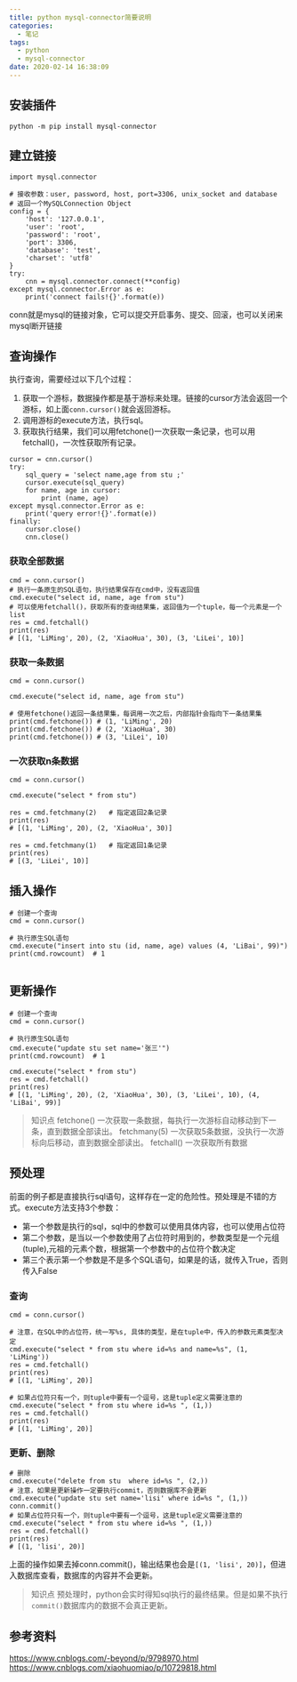 ```yaml
---
title: python mysql-connector简要说明
categories:
  - 笔记
tags:
  - python
  - mysql-connector
date: 2020-02-14 16:38:09
---
```


## 安装插件
```
python -m pip install mysql-connector
```

## 建立链接
```
import mysql.connector
 
# 接收参数：user, password, host, port=3306, unix_socket and database
# 返回一个MySQLConnection Object
config = {
    'host': '127.0.0.1',
    'user': 'root',
    'password': 'root',
    'port': 3306,
    'database': 'test',
    'charset': 'utf8'
}
try:
    cnn = mysql.connector.connect(**config)
except mysql.connector.Error as e:
    print('connect fails!{}'.format(e))

```
conn就是mysql的链接对象，它可以提交开启事务、提交、回滚，也可以关闭来mysql断开链接

## 查询操作
执行查询，需要经过以下几个过程：
1. 获取一个游标，数据操作都是基于游标来处理。链接的cursor方法会返回一个游标，如上面`conn.cursor()`就会返回游标。
2. 调用游标的execute方法，执行sql。
3. 获取执行结果，我们可以用fetchone()一次获取一条记录，也可以用fetchall()，一次性获取所有记录。
```
cursor = cnn.cursor()
try:
    sql_query = 'select name,age from stu ;'
    cursor.execute(sql_query)
    for name, age in cursor:
        print (name, age)
except mysql.connector.Error as e:
    print('query error!{}'.format(e))
finally:
    cursor.close()
    cnn.close()
```

<!-- more -->

### 获取全部数据
```
cmd = conn.cursor()
# 执行一条原生的SQL语句，执行结果保存在cmd中，没有返回值
cmd.execute("select id, name, age from stu")
# 可以使用fetchall()，获取所有的查询结果集，返回值为一个tuple，每一个元素是一个list
res = cmd.fetchall()
print(res)
# [(1, 'LiMing', 20), (2, 'XiaoHua', 30), (3, 'LiLei', 10)]

```

### 获取一条数据
```
cmd = conn.cursor()
 
cmd.execute("select id, name, age from stu")
 
# 使用fetchone()返回一条结果集，每调用一次之后，内部指针会指向下一条结果集
print(cmd.fetchone()) # (1, 'LiMing', 20)
print(cmd.fetchone()) # (2, 'XiaoHua', 30)
print(cmd.fetchone()) # (3, 'LiLei', 10)

```

### 一次获取n条数据
```
cmd = conn.cursor()
 
cmd.execute("select * from stu")
 
res = cmd.fetchmany(2)   # 指定返回2条记录
print(res)
# [(1, 'LiMing', 20), (2, 'XiaoHua', 30)]
 
res = cmd.fetchmany(1)   # 指定返回1条记录
print(res)
# [(3, 'LiLei', 10)]
```

## 插入操作
```
# 创建一个查询
cmd = conn.cursor()
 
# 执行原生SQL语句
cmd.execute("insert into stu (id, name, age) values (4, 'LiBai', 99)")
print(cmd.rowcount)  # 1
 
```

## 更新操作
```
# 创建一个查询
cmd = conn.cursor()
 
# 执行原生SQL语句
cmd.execute("update stu set name='张三'")
print(cmd.rowcount)  # 1
 
cmd.execute("select * from stu")
res = cmd.fetchall()
print(res)
# [(1, 'LiMing', 20), (2, 'XiaoHua', 30), (3, 'LiLei', 10), (4, 'LiBai', 99)]
```

>知识点
fetchone() 一次获取一条数据，每执行一次游标自动移动到下一条，直到数据全部读出。
fetchmany(5) 一次获取5条数据，没执行一次游标向后移动，直到数据全部读出。
fetchall() 一次获取所有数据

## 预处理
前面的例子都是直接执行sql语句，这样存在一定的危险性。预处理是不错的方式。execute方法支持3个参数：
- 第一个参数是执行的sql，sql中的参数可以使用具体内容，也可以使用占位符
- 第二个参数，是当以一个参数使用了占位符时用到的，参数类型是一个元组(tuple),元祖的元素个数，根据第一个参数中的占位符个数决定
- 第三个表示第一个参数是不是多个SQL语句，如果是的话，就传入True，否则传入False
### 查询
```
cmd = conn.cursor()
 
# 注意，在SQL中的占位符，统一写%s, 具体的类型，是在tuple中，传入的参数元素类型决定
cmd.execute("select * from stu where id=%s and name=%s", (1, 'LiMing'))
res = cmd.fetchall()
print(res)
# [(1, 'LiMing', 20)]

# 如果占位符只有一个，则tuple中要有一个逗号，这是tuple定义需要注意的
cmd.execute("select * from stu where id=%s ", (1,))
res = cmd.fetchall()
print(res)
# [(1, 'LiMing', 20)]

```
### 更新、删除

```
# 删除
cmd.execute("delete from stu  where id=%s ", (2,))
# 注意，如果是更新操作一定要执行commit，否则数据库不会更新
cmd.execute("update stu set name='lisi' where id=%s ", (1,))
conn.commit()
# 如果占位符只有一个，则tuple中要有一个逗号，这是tuple定义需要注意的
cmd.execute("select * from stu where id=%s ", (1,))
res = cmd.fetchall()
print(res)
# [(1, 'lisi', 20)]
```
上面的操作如果去掉conn.commit()，输出结果也会是`[(1, 'lisi', 20)]`，但进入数据库查看，数据库的内容并不会更新。

> 知识点
预处理时，python会实时得知sql执行的最终结果。但是如果不执行`commit()`数据库内的数据不会真正更新。


## 参考资料
https://www.cnblogs.com/-beyond/p/9798970.html
https://www.cnblogs.com/xiaohuomiao/p/10729818.html